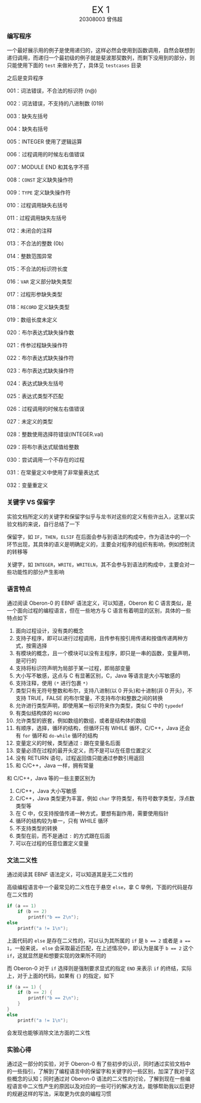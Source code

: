 <center><font size=5>EX 1</font></center>
<center>20308003 曾伟超</center>

### 编写程序

一个最好展示用的例子是使用递归的，这样必然会使用到函数调用，自然会联想到递归调用，而递归一个最初级的例子就是斐波那契数列，而剩下没用到的部分，则只能使用下面的 `test` 来做补充了，具体见 `testcases` 目录

之后是变异程序

001：词法错误，不合法的标识符 (n@)

002：词法错误，不支持的八进制数 (019)

003：缺失左括号

004：缺失右括号

005：INTEGER 使用了逻辑运算

006：过程调用的时候左右值错误

007：MODULE END 和其名字不搭

008：`CONST` 定义缺失操作符

009：`TYPE` 定义缺失操作符

010：过程调用缺失右括号

011：过程调用缺失左括号

012：未闭合的注释

013：不合法的整数 (0b)

014：整数范围异常

015：不合法的标识符长度

016：`VAR` 定义部分缺失类型

017：过程形参缺失类型

018：`RECORD` 定义缺失类型

019：数组长度未定义

020：布尔表达式缺失操作数

021：传参过程缺失操作符

022：布尔表达式缺失操作符

023：布尔表达式缺失操作符

024：表达式缺失左括号

025：表达式类型不匹配

026：过程调用的时候左右值错误

027：未定义的类型

028：整数使用选择符错误(INTEGER.val)

029：将布尔表达式赋值给整数

030：尝试调用一个不存在的过程

031：在常量定义中使用了非常量表达式

032：变量重定义

### 关键字 VS 保留字

实验文档所定义的关键字和保留字似乎与龙书对这些的定义有些许出入，这里以实验文档的来说，自行总结了一下

保留字，如 `IF`，`THEN`，`ELSIF` 在后面会参与到语法的构成中，作为语法中的一个环节出现，其具体的语义是明确定义的，主要会对程序的组织有影响，例如控制流的转移等

关键字，如 `INTEGER`，`WRITE`，`WRITELN`，其不会参与到语法的构成中，主要会对一些功能性的部分产生影响

### 语言特点

通过阅读 Oberon-0 的 EBNF 语法定义，可以知道，Oberon 和 C 语言类似，是一个面向过程的编程语言，但在一些地方与 C 语言有着明显的区别，具体的一些特点如下

1. 面向过程设计，没有类的概念
2. 支持子程序，即可以进行过程调用，且传参有按引用传递和按值传递两种方式，按需选择
3. 有模块的概念，且一个模块可以没有主程序，即只是一串的函数，变量声明，是可行的
4. 支持将标识符声明为局部于某一过程，即局部变量
5. 大小写不敏感，这点与 C 有显著区别，C，Java 等语言是大小写敏感的
6. 支持注释，使用 `(*` 进行包裹 `*)`
7. 类型只有无符号整数和布尔，支持八进制(以 0 开头)和十进制(非 0 开头)，不支持 TRUE，FALSE 的布尔常量，不支持布尔和整数之间的转换
8. 允许进行类型声明，即使用某一标识符来作为类型，类似 C 中的 `typedef`
9. 有类似结构体的 `RECORD`
10. 允许类型的嵌套，例如数组的数组，或者是结构体的数组
11. 有顺序，选择，循环的结构，但循环只有 WHILE 循环，C/C++，Java 还会有 `for` 循环和 `do-while` 循环的结构
12. 变量定义的时候，类型通过 `:` 跟在变量名后面
13. 变量必须在过程的最开头定义，而不是可以在任意位置定义
14. 没有 RETURN 语句，过程返回值只能通过参数引用返回
15. 和 C/C++，Java 一样，拥有常量

和 C/C++，Java 等的一些主要区别为

1. C/C++，Java 大小写敏感
2. C/C++，Java 类型更为丰富，例如 `char` 字符类型，有符号数字类型，浮点数类型等
3. 在 C 中，仅支持按值传递一种方式，要想有副作用，需要使用指针
4. 循环的结构较为单一，只有 WHILE 循环
5. 不支持类型的转换
6. 类型在前，而不是通过 `:` 的方式跟在后面
7. 可以在过程的任意位置定义变量

### 文法二义性

通过阅读其 EBNF 语法定义，可以知道其是无二义性的

高级编程语言中一个最常见的二义性在于悬空 `else`，拿 C 举例，下面的代码是存在二义性的

```C
if (a == 1) 
    if (b == 2)
        printf("b == 2\n");
else
    printf("a != 1\n");
```

上面代码的 `else` 是存在二义性的，可以认为其所属的 `if` 是 `b == 2` 或者是 `a == 1`，一般来说， `else` 会采取最近匹配，在上述情况中，即认为是属于 `b == 2` 这个 `if`，这就显然是和想要实现的效果所不同的

而 Oberon-0 对于 `if` 选择则是强制要求显式的指定 `END` 来表示 `if` 的终结，实际上，对于上面的代码，如果有 `{}` 的指定，如下

```C
if (a == 1) {
    if (b == 2) {
        printf("b == 2\n");
    }
}
else 
    printf("a != 1\n");
```

会发现也能够消除文法方面的二义性

### 实验心得

通过这一部分的实验，对于 Oberon-0 有了些初步的认识，同时通过实验文档中的一些指引，了解到了编程语言中的保留字和关键字的一些区别，加深了我对于这些概念的认知；同时通过对 Oberon-0 语法的二义性的讨论，了解到现在一些编程语言中二义性产生的原因以及对应的一些可行的解决方法，能够帮助我以后更好的规避这样的写法，采取更为优良的编程习惯